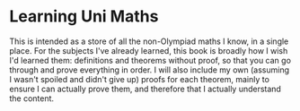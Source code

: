 # Learning Uni Maths
This is intended as a store of all the non-Olympiad maths I know, in a single place.
For the subjects I've already learned, this book is broadly how I wish I'd
learned them: definitions and theorems without proof, so that you can go through
and prove everything in order. I will also include my own (assuming I wasn't
spoiled and didn't give up) proofs for each theorem, mainly to ensure I can
actually prove them, and therefore that I actually understand the content.
